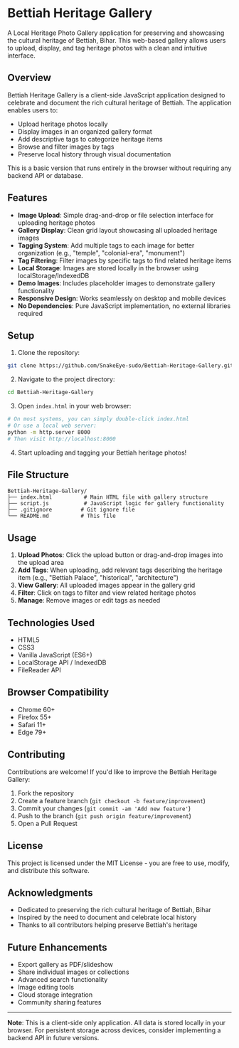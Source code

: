 # Bettiah Heritage Gallery

A Local Heritage Photo Gallery application for preserving and showcasing the cultural heritage of Bettiah, Bihar. This web-based gallery allows users to upload, display, and tag heritage photos with a clean and intuitive interface.

## Overview

Bettiah Heritage Gallery is a client-side JavaScript application designed to celebrate and document the rich cultural heritage of Bettiah. The application enables users to:
- Upload heritage photos locally
- Display images in an organized gallery format
- Add descriptive tags to categorize heritage items
- Browse and filter images by tags
- Preserve local history through visual documentation

This is a basic version that runs entirely in the browser without requiring any backend API or database.

## Features

- **Image Upload**: Simple drag-and-drop or file selection interface for uploading heritage photos
- **Gallery Display**: Clean grid layout showcasing all uploaded heritage images
- **Tagging System**: Add multiple tags to each image for better organization (e.g., "temple", "colonial-era", "monument")
- **Tag Filtering**: Filter images by specific tags to find related heritage items
- **Local Storage**: Images are stored locally in the browser using localStorage/IndexedDB
- **Demo Images**: Includes placeholder images to demonstrate gallery functionality
- **Responsive Design**: Works seamlessly on desktop and mobile devices
- **No Dependencies**: Pure JavaScript implementation, no external libraries required

## Setup

1. Clone the repository:
```bash
git clone https://github.com/SnakeEye-sudo/Bettiah-Heritage-Gallery.git
```

2. Navigate to the project directory:
```bash
cd Bettiah-Heritage-Gallery
```

3. Open `index.html` in your web browser:
```bash
# On most systems, you can simply double-click index.html
# Or use a local web server:
python -m http.server 8000
# Then visit http://localhost:8000
```

4. Start uploading and tagging your Bettiah heritage photos!

## File Structure

```
Bettiah-Heritage-Gallery/
├── index.html          # Main HTML file with gallery structure
├── script.js           # JavaScript logic for gallery functionality
├── .gitignore         # Git ignore file
└── README.md          # This file
```

## Usage

1. **Upload Photos**: Click the upload button or drag-and-drop images into the upload area
2. **Add Tags**: When uploading, add relevant tags describing the heritage item (e.g., "Bettiah Palace", "historical", "architecture")
3. **View Gallery**: All uploaded images appear in the gallery grid
4. **Filter**: Click on tags to filter and view related heritage photos
5. **Manage**: Remove images or edit tags as needed

## Technologies Used

- HTML5
- CSS3
- Vanilla JavaScript (ES6+)
- LocalStorage API / IndexedDB
- FileReader API

## Browser Compatibility

- Chrome 60+
- Firefox 55+
- Safari 11+
- Edge 79+

## Contributing

Contributions are welcome! If you'd like to improve the Bettiah Heritage Gallery:

1. Fork the repository
2. Create a feature branch (`git checkout -b feature/improvement`)
3. Commit your changes (`git commit -am 'Add new feature'`)
4. Push to the branch (`git push origin feature/improvement`)
5. Open a Pull Request

## License

This project is licensed under the MIT License - you are free to use, modify, and distribute this software.

## Acknowledgments

- Dedicated to preserving the rich cultural heritage of Bettiah, Bihar
- Inspired by the need to document and celebrate local history
- Thanks to all contributors helping preserve Bettiah's heritage

## Future Enhancements

- Export gallery as PDF/slideshow
- Share individual images or collections
- Advanced search functionality
- Image editing tools
- Cloud storage integration
- Community sharing features

---

**Note**: This is a client-side only application. All data is stored locally in your browser. For persistent storage across devices, consider implementing a backend API in future versions.
